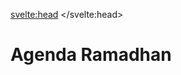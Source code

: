 <script context="module">
  import AgendaRamadhan from '$lib/AgendaRamadhan.svelte';
</script>

<svelte:head>
	<title>Agenda Ramadhan | Masjid Baiturrahmaan</title>
</svelte:head>

# Agenda Ramadhan

<AgendaRamadhan />